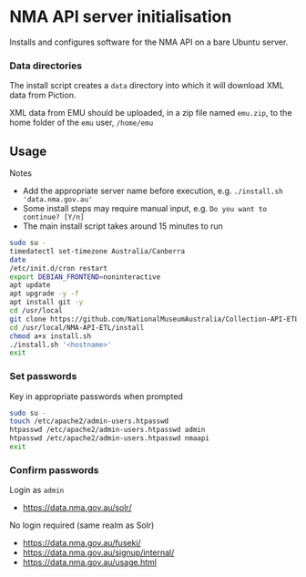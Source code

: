 # NMA API server initialisation

Installs and configures software for the NMA API on a bare Ubuntu server.  

### Data directories

The install script creates a `data` directory into which it will download XML data 
from Piction.

XML data from EMU should be uploaded, in a zip file named `emu.zip`, to the home folder
of the `emu` user, `/home/emu`

## Usage

Notes
* Add the appropriate server name before execution, e.g. `./install.sh 'data.nma.gov.au'` 
* Some install steps may require manual input, e.g. `Do you want to continue? [Y/n]`
* The main install script takes around 15 minutes to run

```sh
sudo su -
timedatectl set-timezone Australia/Canberra
date
/etc/init.d/cron restart
export DEBIAN_FRONTEND=noninteractive
apt update
apt upgrade -y -f
apt install git -y
cd /usr/local
git clone https://github.com/NationalMuseumAustralia/Collection-API-ETL.git NMA-API-ETL
cd /usr/local/NMA-API-ETL/install
chmod a+x install.sh
./install.sh '<hostname>'
exit
```

### Set passwords

Key in appropriate passwords when prompted

```sh
sudo su -
touch /etc/apache2/admin-users.htpasswd
htpasswd /etc/apache2/admin-users.htpasswd admin
htpasswd /etc/apache2/admin-users.htpasswd nmaapi
exit
```

### Confirm passwords

Login as `admin`
* https://data.nma.gov.au/solr/ 

No login required (same realm as Solr)
* https://data.nma.gov.au/fuseki/
* https://data.nma.gov.au/signup/internal/
* https://data.nma.gov.au/usage.html
